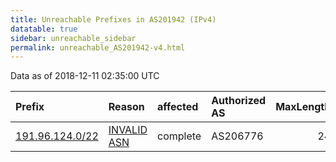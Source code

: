 ```yaml
---
title: Unreachable Prefixes in AS201942 (IPv4)
datatable: true
sidebar: unreachable_sidebar
permalink: unreachable_AS201942-v4.html
---
```


Data as of 2018-12-11 02:35:00 UTC


<div class="datatable-begin"></div>

| Prefix                                                   | Reason                                                                                                  | affected   | Authorized AS   |   MaxLength | Anchor                                         |   unreachable /24s |
|:---------------------------------------------------------|:--------------------------------------------------------------------------------------------------------|:-----------|:----------------|------------:|:-----------------------------------------------|-------------------:|
| [191.96.124.0/22](https://stat.ripe.net/191.96.124.0/22) | [INVALID ASN](https://rpki-validator.ripe.net/announcement-preview?asn=AS201942&prefix=191.96.124.0/22) | complete   | AS206776        |          24 | [LACNIC](unreachable_LACNIC_RPKI_Root-v4.html) |                  4 |

<div class="datatable-end"></div>